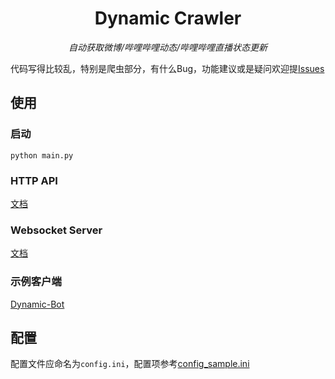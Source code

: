 <div align="center">

# Dynamic Crawler

_自动获取微博/哔哩哔哩动态/哔哩哔哩直播状态更新_  

</div>

代码写得比较乱，特别是爬虫部分，有什么Bug，功能建议或是疑问欢迎提[Issues](https://github.com/Cloud-wish/Dynamic-Crawler/issues)

## 使用
### 启动
`python main.py`
### HTTP API
[文档](https://github.com/Cloud-wish/Dynamic-Crawler/blob/main/docs/HTTP_API.md)
### Websocket Server
[文档](https://github.com/Cloud-wish/Dynamic-Crawler/blob/main/docs/Websocket_Server.md)
### 示例客户端
[Dynamic-Bot](https://github.com/Cloud-wish/Dynamic-Bot)
## 配置
配置文件应命名为`config.ini`，配置项参考[config_sample.ini](https://github.com/Cloud-wish/Dynamic-Crawler/blob/main/config_sample.ini)

